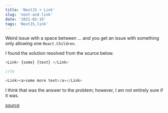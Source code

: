 ```yaml
---
title: 'NextJS + Link'
slug: 'next-and-link'
date: '2021-02-19'
tags: 'NextJS,link'
---
```


Weird issue with a space between <Link> ... </Link>
and you get an issue with something only allowing one `React.Children`.

I found the solution resolved from the source below.

```javascript
<Link> {some} {text} </Link>

//to

<Link><a>some more text</a></Link>
```

I think that was the answer to the problem; however, I am not entirely sure if it was.

[source](https://stackoverflow.com/questions/61651497/next-js-error-react-children-only-expected-to-receive-a-single-react-element-c)